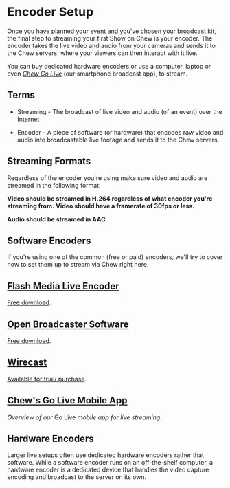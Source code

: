 # Encoder Setup

Once you have planned your event and you've chosen your broadcast kit, the final step to streaming your first Show on Chew is your encoder. The encoder takes the live video and audio from your cameras and sends it to the Chew servers, where your viewers can then interact with it live.

You can buy dedicated hardware encoders or use a computer, laptop or even [*Chew Go Live*](http://guide.chew.tv/chew-mobile-app) (our smartphone broadcast app), to stream.

## Terms

 - Streaming - The broadcast of live video and audio (of an event) over the Internet

 - Encoder - A piece of software (or hardware) that encodes raw video and audio into broadcastable live footage and sends it to the Chew servers.
 
## Streaming Formats

Regardless of the encoder you're using make sure video and audio are streamed in the following format:

**Video should be streamed in H.264 regardless of what encoder you're streaming from.**
**Video should have a framerate of 30fps or less.**

**Audio should be streamed in AAC.**

## Software Encoders

If you're using one of the common (free or paid) encoders, we'll try to cover how to set them up to stream via Chew right here. 

## [Flash Media Live Encoder](http://chew.tv/guide/encoder_setup/flash_media_live_encoder)

[Free download](http://www.adobe.com/uk/products/flash-media-encoder.html).

## [Open Broadcaster Software](http://chew.tv/guide/encoder_setup/open_broadcast_software)

[Free download](https://obsproject.com/download).

## [Wirecast](http://chew.tv/guide/encoder_setup/wirecast)

[Available for trial/ purchase](http://www.telestream.net/wirecast/).

## [Chew's Go Live Mobile App](http://chew.tv/guide/encoder_setup/chew_mobile_app)

*Overview of our* Go Live *mobile app for live streaming.*
 
## Hardware Encoders

Larger live setups often use dedicated hardware encoders rather that software. While a software encoder runs on an off-the-shelf computer, a hardware encoder is a dedicated device that handles the video capture encoding and broadcast to the server on its own.
